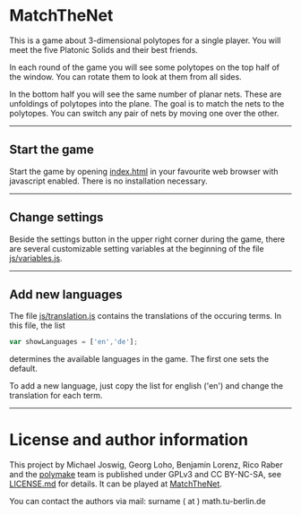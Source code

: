 # MatchTheNet

This is a game about 3-dimensional polytopes for a single player.
You will meet the five Platonic Solids and their best friends.

In each round of the game you will see some polytopes on the top half of the window.
You can rotate them to look at them from all sides.

In the bottom half you will see the same number of planar nets.
These are unfoldings of polytopes into the plane.
The goal is to match the nets to the polytopes.
You can switch any pair of nets by moving one over the other.

------------------------------

## Start the game

Start the game by opening [index.html](index.html) in your favourite web browser with javascript enabled. There is no installation necessary. 

------------------------------

## Change settings

Beside the settings button in the upper right corner during the game, there are several customizable setting variables at the beginning of the file [js/variables.js](js/variables.js).

------------------------------

## Add new languages

The file [js/translation.js](js/translation.js) contains the translations of the occuring terms.
In this file, the list
```javascript
var showLanguages = ['en','de'];
```
determines the available languages in the game. The first one sets the default.

To add a new language, just copy the list for english ('en') and change the translation for each term.

------------------------------

# License and author information

This project by Michael Joswig, Georg Loho, Benjamin Lorenz, Rico Raber and the [polymake](https://polymake.org) team is published under GPLv3 and CC BY-NC-SA, see [LICENSE.md](LICENSE.md) for details. It can be played at [MatchTheNet](https://matchthenet.de).

You can contact the authors via mail:
surname ( at ) math.tu-berlin.de
